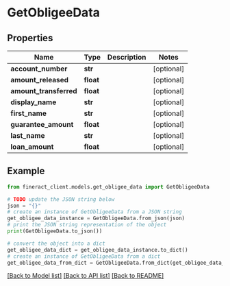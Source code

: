 # GetObligeeData


## Properties

Name | Type | Description | Notes
------------ | ------------- | ------------- | -------------
**account_number** | **str** |  | [optional] 
**amount_released** | **float** |  | [optional] 
**amount_transferred** | **float** |  | [optional] 
**display_name** | **str** |  | [optional] 
**first_name** | **str** |  | [optional] 
**guarantee_amount** | **float** |  | [optional] 
**last_name** | **str** |  | [optional] 
**loan_amount** | **float** |  | [optional] 

## Example

```python
from fineract_client.models.get_obligee_data import GetObligeeData

# TODO update the JSON string below
json = "{}"
# create an instance of GetObligeeData from a JSON string
get_obligee_data_instance = GetObligeeData.from_json(json)
# print the JSON string representation of the object
print(GetObligeeData.to_json())

# convert the object into a dict
get_obligee_data_dict = get_obligee_data_instance.to_dict()
# create an instance of GetObligeeData from a dict
get_obligee_data_from_dict = GetObligeeData.from_dict(get_obligee_data_dict)
```
[[Back to Model list]](../README.md#documentation-for-models) [[Back to API list]](../README.md#documentation-for-api-endpoints) [[Back to README]](../README.md)


